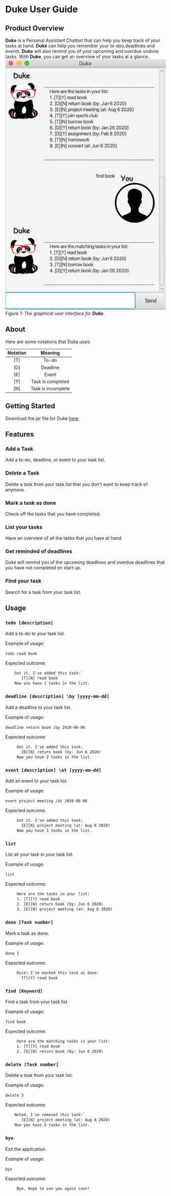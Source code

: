 # Duke User Guide

## Product Overview

**Duke** is a Personal Assistant Chatbot that can help you keep track of your tasks at hand. 
**Duke** can help you remember your to-dos,deadlines and events. 
**Duke** will also remind you of your upcoming and overdue undone tasks.
With **Duke**, you can get an overview of your tasks at a glance. 
![Representative Screenshot](Ui.png?raw=true)
*Figure 1: The graphical user interface for **Duke**.*

## About
Here are some notations that Duke uses:

|Notation|Meaning|
|:------:|:-----:|
|[T]|To-do|
|[D]|Deadline|
|[E]|Event|
|[Y]|Task is completed|
|[N]|Task is incomplete|

## Getting Started
Download the jar file for Duke [here](https://github.com/CheyanneSim/duke/releases/tag/A-Release).

## Features 

### Add a Task
Add a to-do, deadline, or event to your task list.

### Delete a Task
Delete a task from your task list that you don't want to keep track of anymore.

### Mark a task as done
Check off the tasks that you have completed.

### List your tasks
Have an overview of all the tasks that you have at hand.

### Get reminded of deadlines
Duke will remind you of the upcoming deadlines and overdue deadlines that you have not completed on start up.

### Find your task
Search for a task from your task list.

## Usage

### `todo [description]`

Add a to-do to your task list.

Example of usage: 

`todo read book`

Expected outcome:

```
    Got it. I've added this task:`
       [T][N] read book`
    Now you have 1 tasks in the list.
```

### `deadline [description] \by [yyyy-mm-dd]`

Add a deadline to your task list.

Example of usage: 

`deadline return book /by 2020-06-06`

Expected outcome:

```
     Got it. I've added this task:
       [D][N] return book (by: Jun 6 2020)
     Now you have 2 tasks in the list.
```

### `event [description] \at [yyyy-mm-dd]`

Add an event to your task list.

Example of usage: 

`event project meeting /at 2020-08-06`

Expected outcome:

```
     Got it. I've added this task:
       [E][N] project meeting (at: Aug 6 2020)
     Now you have 3 tasks in the list.
```

### `list`

List all your task in your task list.

Example of usage: 

`list`

Expected outcome:

```
     Here are the tasks in your list:
     1. [T][Y] read book
     2. [D][N] return book (by: Jun 6 2020)
     3. [E][N] project meeting (at: Aug 6 2020)
```

### `done [Task number]`

Mark a task as done.

Example of usage: 

`done 1`

Expected outcome:

```
     Nice! I've marked this task as done:
       [T][Y] read book
```

### `find [Keyword]`

Find a task from your task list.

Example of usage: 

`find book`

Expected outcome:

```
     Here are the matching tasks in your list:
     1. [T][Y] read book
     2. [D][N] return book (by: Jun 6 2020)
```

### `delete [Task number]`

Delete a task from your task list.

Example of usage: 

`delete 3`

Expected outcome:

```
    Noted. I've removed this task:`
       [E][N] project meeting (at: Aug 6 2020)
    Now you have 2 tasks in the list.
```

### `bye`

Exit the application.

Example of usage: 

`bye`

Expected outcome:

```
     Bye. Hope to see you again soon!
```
